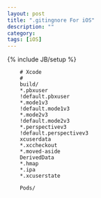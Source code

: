 ```yaml
---
layout: post
title: ".gitingnore For iOS"
description: ""
category: 
tags: [iOS]
---
```

{% include JB/setup %}


		# Xcode
		#
		build/
		*.pbxuser
		!default.pbxuser
		*.mode1v3
		!default.mode1v3
		*.mode2v3
		!default.mode2v3
		*.perspectivev3
		!default.perspectivev3
		xcuserdata
		*.xccheckout
		*.moved-aside
		DerivedData
		*.hmap
		*.ipa
		*.xcuserstate

		Pods/

